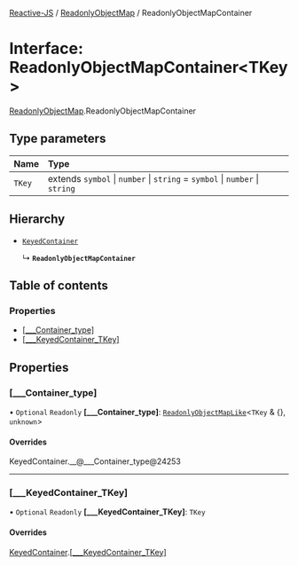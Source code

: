 [Reactive-JS](../README.md) / [ReadonlyObjectMap](../modules/ReadonlyObjectMap.md) / ReadonlyObjectMapContainer

# Interface: ReadonlyObjectMapContainer<TKey\>

[ReadonlyObjectMap](../modules/ReadonlyObjectMap.md).ReadonlyObjectMapContainer

## Type parameters

| Name | Type |
| :------ | :------ |
| `TKey` | extends `symbol` \| `number` \| `string` = `symbol` \| `number` \| `string` |

## Hierarchy

- [`KeyedContainer`](types.KeyedContainer.md)

  ↳ **`ReadonlyObjectMapContainer`**

## Table of contents

### Properties

- [[\_\_\_Container\_type]](ReadonlyObjectMap.ReadonlyObjectMapContainer.md#[___container_type])
- [[\_\_\_KeyedContainer\_TKey]](ReadonlyObjectMap.ReadonlyObjectMapContainer.md#[___keyedcontainer_tkey])

## Properties

### [\_\_\_Container\_type]

• `Optional` `Readonly` **[\_\_\_Container\_type]**: [`ReadonlyObjectMapLike`](../modules/types.md#readonlyobjectmaplike)<`TKey` & {}, `unknown`\>

#### Overrides

KeyedContainer.\_\_@\_\_\_Container\_type@24253

___

### [\_\_\_KeyedContainer\_TKey]

• `Optional` `Readonly` **[\_\_\_KeyedContainer\_TKey]**: `TKey`

#### Overrides

[KeyedContainer](types.KeyedContainer.md).[[___KeyedContainer_TKey]](types.KeyedContainer.md#[___keyedcontainer_tkey])
